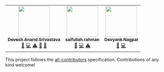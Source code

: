 

<!-- ALL-CONTRIBUTORS-LIST:START - Do not remove or modify this section -->
<!-- prettier-ignore-start -->
<!-- markdownlint-disable -->
<table>
  <tr>    
    <td align="center"><a href="http://deveshanand.com"><img src="https://avatars.githubusercontent.com/u/30005922?v=4?s=100" width="100px;" alt=""/><br /><sub><b>Devesh Anand Srivastava</b></sub></a><br /><a href="#design-devesh-anand" title="Design">🎨</a> <a href="https://github.com/devesh-anand/endangered-species/commits?author=devesh-anand" title="Code">💻</a> <a href="https://github.com/devesh-anand/endangered-species/commits?author=devesh-anand" title="Tests">⚠️</a> <a href="#maintenance-devesh-anand" title="Maintenance">🚧</a> <a href="https://github.com/devesh-anand/endangered-species/pulls?q=is%3Apr+reviewed-by%3Adevesh-anand" title="Reviewed Pull Requests">👀</a></td>
    <td align="center"><a href="https://github.com/SciSaif"><img src="https://avatars.githubusercontent.com/u/51053279?v=4?s=100" width="100px;" alt=""/><br /><sub><b>saifullah rahman</b></sub></a><br /><a href="#design-SciSaif" title="Design">🎨</a> <a href="https://github.com/devesh-anand/endangered-species/commits?author=SciSaif" title="Code">💻</a> <a href="https://github.com/devesh-anand/endangered-species/commits?author=SciSaif" title="Tests">⚠️</a></td>
    <td align="center"><a href="https://github.com/2devyank"><img src="https://avatars.githubusercontent.com/u/78840243?v=4?s=100" width="100px;" alt=""/><br /><sub><b>Devyank Nagpal</b></sub></a><br /><a href="#design-2devyank" title="Design">🎨</a> <a href="https://github.com/devesh-anand/endangered-species/commits?author=2devyank" title="Code">💻</a></td>
  </tr>
  
</table>

<!-- markdownlint-restore -->
<!-- prettier-ignore-end -->

<!-- ALL-CONTRIBUTORS-LIST:END -->

This project follows the [all-contributors](https://github.com/all-contributors/all-contributors) specification. Contributions of any kind welcome!
